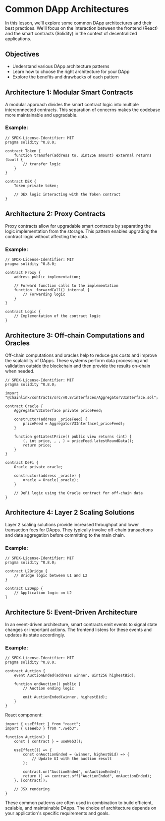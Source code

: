 # Common DApp Architectures

In this lesson, we'll explore some common DApp architectures and their best practices. We'll focus on the interaction between the frontend (React) and the smart contracts (Solidity) in the context of decentralized applications.

## Objectives

- Understand various DApp architecture patterns
- Learn how to choose the right architecture for your DApp
- Explore the benefits and drawbacks of each pattern

## Architecture 1: Modular Smart Contracts

A modular approach divides the smart contract logic into multiple interconnected contracts. This separation of concerns makes the codebase more maintainable and upgradable.

### Example:

```solidity
// SPDX-License-Identifier: MIT
pragma solidity ^0.8.0;

contract Token {
    function transfer(address to, uint256 amount) external returns (bool) {
        // transfer logic
    }
}

contract DEX {
    Token private token;

    // DEX logic interacting with the Token contract
}
```
## Architecture 2: Proxy Contracts
Proxy contracts allow for upgradable smart contracts by separating the logic implementation from the storage. This pattern enables upgrading the contract logic without affecting the data.

### Example:
```solidity
// SPDX-License-Identifier: MIT
pragma solidity ^0.8.0;

contract Proxy {
    address public implementation;

    // Forward function calls to the implementation
    function _forwardCall() internal {
        // Forwarding logic
    }
}

contract Logic {
    // Implementation of the contract logic
}

```

## Architecture 3: Off-chain Computations and Oracles
Off-chain computations and oracles help to reduce gas costs and improve the scalability of DApps. These systems perform data processing and validation outside the blockchain and then provide the results on-chain when needed.
```solidity
// SPDX-License-Identifier: MIT
pragma solidity ^0.8.0;

import "@chainlink/contracts/src/v0.8/interfaces/AggregatorV3Interface.sol";

contract Oracle {
    AggregatorV3Interface private priceFeed;

    constructor(address _priceFeed) {
        priceFeed = AggregatorV3Interface(_priceFeed);
    }

    function getLatestPrice() public view returns (int) {
        (, int price, , , ) = priceFeed.latestRoundData();
        return price;
    }
}

contract DeFi {
    Oracle private oracle;

    constructor(address _oracle) {
        oracle = Oracle(_oracle);
    }

    // DeFi logic using the Oracle contract for off-chain data
}
```

## Architecture 4: Layer 2 Scaling Solutions
Layer 2 scaling solutions provide increased throughput and lower transaction fees for DApps. They typically involve off-chain transactions and data aggregation before committing to the main chain.

### Example:
```solidity
// SPDX-License-Identifier: MIT
pragma solidity ^0.8.0;

contract L2Bridge {
    // Bridge logic between L1 and L2
}

contract L2DApp {
    // Application logic on L2
}
```

## Architecture 5: Event-Driven Architecture
In an event-driven architecture, smart contracts emit events to signal state changes or important actions. The frontend listens for these events and updates its state accordingly.

### Example:
```solidity
// SPDX-License-Identifier: MIT
pragma solidity ^0.8.0;

contract Auction {
    event AuctionEnded(address winner, uint256 highestBid);

    function endAuction() public {
        // Auction ending logic

        emit AuctionEnded(winner, highestBid);
    }
}

```

React component:
```react
import { useEffect } from "react";
import { useWeb3 } from "./web3";

function Auction() {
    const { contract } = useWeb3();

    useEffect(() => {
        const onAuctionEnded = (winner, highestBid) => {
            // Update UI with the auction result
        };

        contract.on("AuctionEnded", onAuctionEnded);
        return () => contract.off("AuctionEnded", onAuctionEnded);
    }, [contract]);

    // JSX rendering
}
```
These common patterns are often used in combination to build efficient, scalable, and maintainable DApps. The choice of architecture depends on your application's specific requirements and goals.
